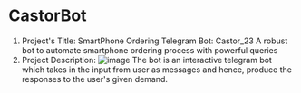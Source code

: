 # CastorBot
1. Project's Title: SmartPhone Ordering Telegram Bot: Castor_23
A robust bot to automate smartphone ordering process with powerful queries
2. Project Description: ![image](https://user-images.githubusercontent.com/110286040/215347315-ec3b494f-11a7-4e4c-ae53-206d62d5410f.png)
The bot is an interactive telegram bot which takes in the input from user as messages and hence, produce the responses to the user's given demand.
